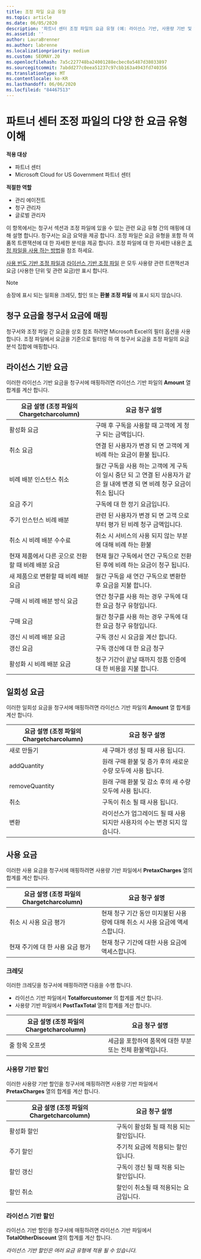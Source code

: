 ```yaml
---
title: 조정 파일 요금 유형
ms.topic: article
ms.date: 06/05/2020
description: '파트너 센터 조정 파일의 요금 유형 (예: 라이선스 기반, 사용량 기반 및 일회성), 크레딧 및 할인을 검색 합니다.'
ms.assetid: ''
author: LauraBrenner
ms.author: labrenne
ms.localizationpriority: medium
ms.custom: SEOMAY.20
ms.openlocfilehash: 7a5c227748ba24001288ecbec0a5487d38033897
ms.sourcegitcommit: 7abdd277c0eea51237c97cbb163a4943fd740356
ms.translationtype: MT
ms.contentlocale: ko-KR
ms.lasthandoff: 06/06/2020
ms.locfileid: "84467513"
---
```

# <a name="understand-the-different-charge-types-in-partner-center-reconciliation-files"></a>파트너 센터 조정 파일의 다양 한 요금 유형 이해

**적용 대상**

- 파트너 센터
- Microsoft Cloud for US Government 파트너 센터

**적절한 역할**

- 관리 에이전트
- 청구 관리자
- 글로벌 관리자

이 항목에서는 청구서 섹션과 조정 파일에 있을 수 있는 관련 요금 유형 간의 매핑에 대해 설명 합니다. 청구서는 요금 요약을 제공 합니다. 조정 파일은 요금 유형을 포함 하 여 품목 트랜잭션에 대 한 자세한 분석을 제공 합니다. 조정 파일에 대 한 자세한 내용은 [조정 파일을 사용 하는 방법](use-the-reconciliation-files.md)을 참조 하세요.

[사용 빈도 기반 조정 파일과](usage-based-recon-files.md) [라이선스 기반 조정 파일](license-based-recon-files.md) 은 모두 사용량 관련 트랜잭션과 요금 (사용한 단위 및 관련 요금)만 표시 합니다.

> [!NOTE]
> 송장에 표시 되는 일회용 크레딧, 할인 또는 **환불 조정 파일** 에 표시 되지 않습니다.

## <a name="map-charge-types-to-invoice-charges"></a>청구 요금을 청구서 요금에 매핑

청구서와 조정 파일 간 요금을 상호 참조 하려면 Microsoft Excel의 필터 옵션을 사용 합니다. 조정 파일에서 요금을 기준으로 필터링 하 여 청구서 요금을 조정 파일의 요금 분석 집합에 매핑합니다.

## <a name="license-based-charges"></a>라이선스 기반 요금

이러한 라이선스 기반 요금을 청구서에 매핑하려면 라이선스 기반 파일의 **Amount** 열 합계를 계산 합니다.

| 요금 설명 (조정 파일의 Chargetcharcolumn) | 요금 청구 설명 |
| ------------------------------------------------------------- | ------------------ |
| 활성화 요금 | 구매 후 구독을 사용할 때 고객에 게 청구 되는 금액입니다. |
| 취소 요금 | 연결 된 사용자가 변경 되 면 고객에 게 비례 하는 요금이 환불 됩니다. |
| 비례 배분 인스턴스 취소 | 월간 구독을 사용 하는 고객에 게 구독이 일시 중단 되 고 연결 된 사용자가 같은 월 내에 변경 되 면 비례 청구 요금이 취소 됩니다 |
| 요금 주기 | 구독에 대 한 정기 요금입니다. |
| 주기 인스턴스 비례 배분 | 관련 된 사용자가 변경 되 면 고객 으로부터 평가 된 비례 청구 금액입니다. |
| 취소 시 비례 배분 수수료 | 취소 시 서비스의 사용 되지 않는 부분에 대해 비례 하는 환불 |
| 현재 제품에서 다른 곳으로 전환할 때 비례 배분 요금 | 현재 월간 구독에서 연간 구독으로 전환 된 후에 비례 하는 요금이 청구 됩니다. |
| 새 제품으로 변환할 때 비례 배분 요금 | 월간 구독을 새 연간 구독으로 변환한 후 요금을 지불 합니다. |
| 구매 시 비례 배분 방식 요금 | 연간 청구를 사용 하는 경우 구독에 대 한 요금 청구 유형입니다. |
| 구매 요금 | 월간 청구를 사용 하는 경우 구독에 대 한 요금 청구 유형입니다. |
| 갱신 시 비례 배분 요금 | 구독 갱신 시 요금을 계산 합니다. |
| 갱신 요금 | 구독 갱신에 대 한 요금 청구 |
| 활성화 시 비례 배분 요금 | 청구 기간이 끝날 때까지 정품 인증에 대 한 비용을 지불 합니다. |

## <a name="one-time-charges"></a>일회성 요금

이러한 일회성 요금을 청구서에 매핑하려면 라이선스 기반 파일의 **Amount** 열 합계를 계산 합니다.

| 요금 설명 (조정 파일의 Chargetcharcolumn) | 요금 청구 설명 |
| ------------------------------------------------------------- | ------------------ |
| 새로 만들기 | 새 구매가 생성 될 때 사용 됩니다. |
| addQuantity | 원래 구매 환불 및 증가 후의 새로운 수량 모두에 사용 됩니다. |
| removeQuantity | 원래 구매 환불 및 감소 후의 새 수량 모두에 사용 됩니다. |
| 취소 | 구독이 취소 될 때 사용 됩니다. |
| 변환 | 라이선스가 업그레이드 될 때 사용 되지만 사용자의 수는 변경 되지 않습니다. |

## <a name="usage-charges"></a>사용 요금

이러한 사용 요금을 청구서에 매핑하려면 사용량 기반 파일에서 **PretaxCharges** 열의 합계를 계산 합니다.

| 요금 설명 (조정 파일의 Chargetcharcolumn) | 요금 청구 설명 |
| ------------------------------------------------------------- | ------------------ |
| 취소 시 사용 요금 평가 | 현재 청구 기간 동안 미지불된 사용량에 대해 취소 시 사용 요금에 액세스합니다. |
| 현재 주기에 대 한 사용 요금 평가 | 현재 청구 기간에 대한 사용 요금에 액세스합니다. |

### <a name="credits"></a>크레딧

이러한 크레딧을 청구서에 매핑하려면 다음을 수행 합니다.

- 라이선스 기반 파일에서 **Totalforcustomer** 의 합계를 계산 합니다.
- 사용량 기반 파일에서 **PostTaxTotal** 열의 합계를 계산 합니다.

| 요금 설명 (조정 파일의 Chargetcharcolumn) | 요금 청구 설명 |
| ------------------------------------------------------------- | ------------------ |
| 줄 항목 오프셋 | 세금을 포함하여 품목에 대한 부분 또는 전체 환불액입니다. |

### <a name="usage-based-discounts"></a>사용량 기반 할인

이러한 사용량 기반 할인을 청구서에 매핑하려면 사용량 기반 파일에서 **PretaxCharges** 열의 합계를 계산 합니다.

| 요금 설명 (조정 파일의 Chargetcharcolumn) | 요금 청구 설명 |
| ------------------------------------------------------------- | ------------------ |
| 활성화 할인 | 구독이 활성화 될 때 적용 되는 할인입니다. |
| 주기 할인 | 주기적 요금에 적용되는 할인입니다. |
| 할인 갱신 | 구독이 갱신 될 때 적용 되는 할인입니다. |
| 할인 취소 | 할인이 취소될 때 적용되는 요금입니다. |

### <a name="license-based-discounts"></a>라이선스 기반 할인

라이선스 기반 할인을 청구서에 매핑하려면 라이선스 기반 파일에서 **TotalOtherDiscount** 열의 합계를 계산 합니다.

*라이선스 기반 할인은 여러 요금 유형에 적용 될 수 있습니다.*
